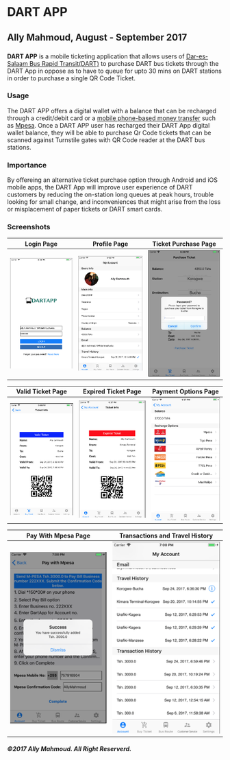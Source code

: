 # DART APP
## Ally Mahmoud, August - September 2017

### 

**DART APP** is a mobile ticketing application that allows users of [Dar-es-Salaam Bus Rapid Transit(DART)](https://en.wikipedia.org/wiki/Dar_es_Salaam_bus_rapid_transit) to purchase DART bus tickets through the DART App in oppose as to have to queue for upto 30 mins on DART stations in order to purchase a single QR Code Ticket. 

### Usage
The DART APP offers a digital wallet with a balance that can be recharged through a credit/debit card or a [mobile phone-based money transfer](https://en.wikipedia.org/wiki/Mobile_banking) such as [Mpesa](https://en.wikipedia.org/wiki/M-Pesa). Once a DART APP user has recharged their DART App digital wallet balance, they will be able to purchase Qr Code tickets that can be scanned against Turnstile gates with QR Code reader at the DART bus stations.

### Importance
By offereing an alternative ticket purchase option through Android and iOS mobile apps, the DART App will improve user experience of DART customers by reducing the on-station long queues at peak hours, trouble looking for small change, and inconveniences that might arise from the loss or misplacement of paper tickets or DART smart cards. 

### Screenshots
Login Page          |  Profile Page          |  Ticket Purchase Page          
:-------------------------:|:-------------------------:|:-------------------------:
![Login](DocumentationDARTAPP/Login.png)  |  ![profile](DocumentationDARTAPP/Profile.png) |  ![TicketPurchase](DocumentationDARTAPP/PurchaseTicket.png) 

Valid Ticket Page         |  Expired Ticket Page       |  Payment Options Page          
:-------------------------:|:-------------------------:|:-------------------------:
![ValidTicket](DocumentationDARTAPP/ValidTicket.png)  |  ![ExpiredTicket](DocumentationDARTAPP/ExpiredTicket.png) |  ![PaymentOptions](DocumentationDARTAPP/PaymentOptions.png)

Pay With Mpesa Page            |  Transactions and Travel History 
:-------------------------:|:-------------------------:
![PayWithMpesa](DocumentationDARTAPP/PayWithMpesa.png)  |  ![History](DocumentationDARTAPP/History.png)

   

##### ©2017 Ally Mahmoud. All Right Reserverd.
 


